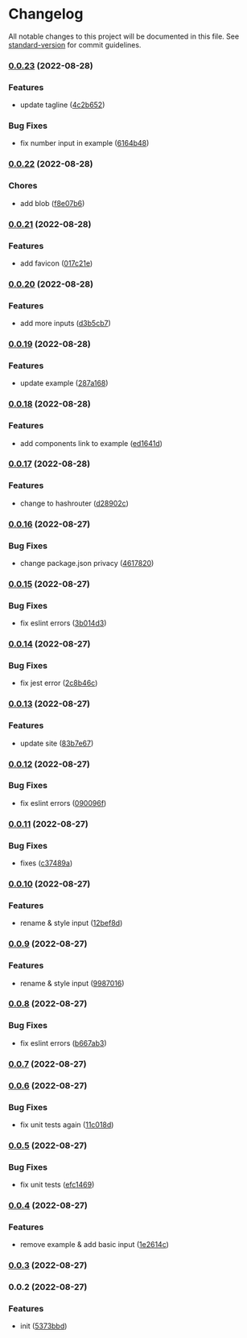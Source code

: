 # Changelog

All notable changes to this project will be documented in this file. See [standard-version](https://github.com/conventional-changelog/standard-version) for commit guidelines.

### [0.0.23](https://github.com/SeanWhelan/frenzyui/compare/v0.0.22...v0.0.23) (2022-08-28)


### Features

* update tagline ([4c2b652](https://github.com/SeanWhelan/frenzyui/commit/4c2b6524b46d32655317510ecd4ff2f652494f88))


### Bug Fixes

* fix number input in example ([6164b48](https://github.com/SeanWhelan/frenzyui/commit/6164b482d4fc1cae7d3eb1d91cb689a1458c3ac3))

### [0.0.22](https://github.com/SeanWhelan/frenzyui/compare/v0.0.21...v0.0.22) (2022-08-28)


### Chores

* add blob ([f8e07b6](https://github.com/SeanWhelan/frenzyui/commit/f8e07b6351bc7c65f97c6830507cdf489f50bfa2))

### [0.0.21](https://github.com/SeanWhelan/frenzyui/compare/v0.0.20...v0.0.21) (2022-08-28)


### Features

* add favicon ([017c21e](https://github.com/SeanWhelan/frenzyui/commit/017c21ed8176e98ae6c00185c5f75ad4beeece38))

### [0.0.20](https://github.com/SeanWhelan/frenzyui/compare/v0.0.19...v0.0.20) (2022-08-28)


### Features

* add more inputs ([d3b5cb7](https://github.com/SeanWhelan/frenzyui/commit/d3b5cb7d3a359a7f889bbeae2a93d99e770ed0fe))

### [0.0.19](https://github.com/SeanWhelan/frenzyui/compare/v0.0.18...v0.0.19) (2022-08-28)


### Features

* update example ([287a168](https://github.com/SeanWhelan/frenzyui/commit/287a168dab9e5fbd96f63ba7b551105ba30f59b5))

### [0.0.18](https://github.com/SeanWhelan/frenzyui/compare/v0.0.17...v0.0.18) (2022-08-28)


### Features

* add components link to example ([ed1641d](https://github.com/SeanWhelan/frenzyui/commit/ed1641d0cd0b43ca0bf6cbe37ad3ea7f8769f9de))

### [0.0.17](https://github.com/SeanWhelan/frenzyui/compare/v0.0.16...v0.0.17) (2022-08-28)


### Features

* change to hashrouter ([d28902c](https://github.com/SeanWhelan/frenzyui/commit/d28902c74b0c9a73b024500a99af0e7c8602525a))

### [0.0.16](https://github.com/SeanWhelan/frenzyui/compare/v0.0.15...v0.0.16) (2022-08-27)


### Bug Fixes

* change package.json privacy ([4617820](https://github.com/SeanWhelan/frenzyui/commit/4617820f49fa87616b6c8c4160665f7a14c62c47))

### [0.0.15](https://github.com/SeanWhelan/frenzyui/compare/v0.0.14...v0.0.15) (2022-08-27)


### Bug Fixes

* fix eslint errors ([3b014d3](https://github.com/SeanWhelan/frenzyui/commit/3b014d3f27d2dd011136a1974bb8518bcf98c4fa))

### [0.0.14](https://github.com/SeanWhelan/frenzyui/compare/v0.0.13...v0.0.14) (2022-08-27)


### Bug Fixes

* fix jest error ([2c8b46c](https://github.com/SeanWhelan/frenzyui/commit/2c8b46c677f5ace3552071428d3dc46a2ab9d94b))

### [0.0.13](https://github.com/SeanWhelan/frenzyui/compare/v0.0.12...v0.0.13) (2022-08-27)


### Features

* update site ([83b7e67](https://github.com/SeanWhelan/frenzyui/commit/83b7e6794fde98e03cc1da9b36e1030c1c728f86))

### [0.0.12](https://github.com/SeanWhelan/frenzyui/compare/v0.0.11...v0.0.12) (2022-08-27)


### Bug Fixes

* fix eslint errors ([090096f](https://github.com/SeanWhelan/frenzyui/commit/090096f6ed49473f42378a8e01ac503e3f485635))

### [0.0.11](https://github.com/SeanWhelan/frenzyui/compare/v0.0.10...v0.0.11) (2022-08-27)


### Bug Fixes

* fixes ([c37489a](https://github.com/SeanWhelan/frenzyui/commit/c37489accaffdc05251a996a81d7cc00a60a870c))

### [0.0.10](https://github.com/SeanWhelan/frenzyui/compare/v0.0.9...v0.0.10) (2022-08-27)


### Features

* rename & style input ([12bef8d](https://github.com/SeanWhelan/frenzyui/commit/12bef8d29be634b9a3318d555dbe3c531d4eb572))

### [0.0.9](https://github.com/SeanWhelan/frenzyui/compare/v0.0.8...v0.0.9) (2022-08-27)

### Features

- rename & style input ([9987016](https://github.com/SeanWhelan/frenzyui/commit/9987016cf64f4e2c5373072e788d87a5f5d05b00))

### [0.0.8](https://github.com/SeanWhelan/frenzyui/compare/v0.0.7...v0.0.8) (2022-08-27)

### Bug Fixes

- fix eslint errors ([b667ab3](https://github.com/SeanWhelan/frenzyui/commit/b667ab3c467d06397c91b2b1086024713e1bf88e))

### [0.0.7](https://github.com/SeanWhelan/frenzyui/compare/v0.0.6...v0.0.7) (2022-08-27)

### [0.0.6](https://github.com/SeanWhelan/frenzyui/compare/v0.0.5...v0.0.6) (2022-08-27)

### Bug Fixes

- fix unit tests again ([11c018d](https://github.com/SeanWhelan/frenzyui/commit/11c018dd2bbeb30c2a467c6535d6de2a5c07fe0f))

### [0.0.5](https://github.com/SeanWhelan/frenzyui/compare/v0.0.4...v0.0.5) (2022-08-27)

### Bug Fixes

- fix unit tests ([efc1469](https://github.com/SeanWhelan/frenzyui/commit/efc1469ee9d9198d6924892c318fd125bdfa4f00))

### [0.0.4](https://github.com/SeanWhelan/frenzyui/compare/v0.0.3...v0.0.4) (2022-08-27)

### Features

- remove example & add basic input ([1e2614c](https://github.com/SeanWhelan/frenzyui/commit/1e2614cbceee30941a1a6bdd14fca0b0de89da85))

### [0.0.3](https://github.com/SeanWhelan/frenzyui/compare/v0.0.2...v0.0.3) (2022-08-27)

### 0.0.2 (2022-08-27)

### Features

- init ([5373bbd](https://github.com/SeanWhelan/frenzyui/commit/5373bbd08a17bb48933d84f99842171d9919fd03))
